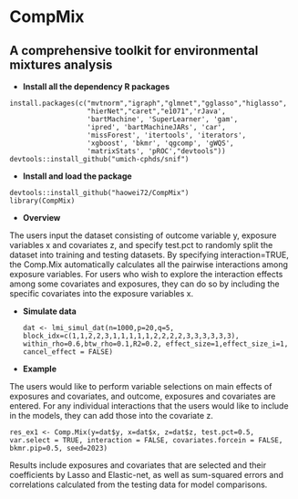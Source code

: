# CompMix

## A comprehensive toolkit for environmental mixtures analysis

* **Install all the dependency R packages**
```{r}
install.packages(c("mvtnorm","igraph","glmnet","gglasso","higlasso",
                   "hierNet","caret","e1071",'rJava',
                   'bartMachine', 'SuperLearner', 'gam',
                   'ipred', 'bartMachineJARs', 'car',
                   'missForest', 'itertools', 'iterators',
                   'xgboost', 'bkmr', 'qgcomp', 'gWQS',
                   'matrixStats', 'pROC',"devtools"))
devtools::install_github("umich-cphds/snif")
```

* **Install and load the package**
```{r}
devtools::install_github("haowei72/CompMix")
library(CompMix)
```

* **Overview**

 The users input the dataset consisting of outcome variable y, exposure variables x and covariates z, and specify test.pct to randomly split the dataset into training and testing datasets. By specifying interaction=TRUE, the Comp.Mix automatically calculates all the pairwise interactions among exposure variables. For users who wish to explore the interaction effects among some covariates and exposures, they can do so by including the specific covariates into the exposure variables x. 

* **Simulate data**
  ```{r}
  dat <- lmi_simul_dat(n=1000,p=20,q=5, block_idx=c(1,1,2,2,3,1,1,1,1,1,2,2,2,2,3,3,3,3,3,3), within_rho=0.6,btw_rho=0.1,R2=0.2, effect_size=1,effect_size_i=1, cancel_effect = FALSE)
  ```


* **Example**

The users would like to perform variable selections on main effects of exposures and covariates, and outcome, exposures and covariates are entered. For any individual interactions that the users would like to include in the models, they can add those into the covariate z.
```{r}
res_ex1 <- Comp.Mix(y=dat$y, x=dat$x, z=dat$z, test.pct=0.5, var.select = TRUE, interaction = FALSE, covariates.forcein = FALSE, bkmr.pip=0.5, seed=2023)
```
Results include exposures and covariates that are selected and their coefficients  by Lasso and Elastic-net, as well as sum-squared errors and correlations calculated from the testing data for model comparisons.




  ```
